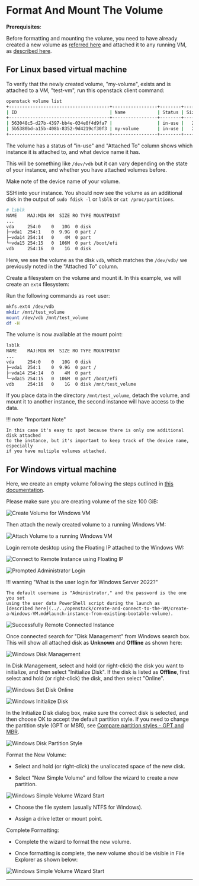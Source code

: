 # Format And Mount The Volume

**Prerequisites**:

Before formatting and mounting the volume, you need to have already created a
new volume as [referred here](create-an-empty-volume.md) and attached it to any
running VM, as [described here](attach-the-volume-to-an-instance.md).

## For Linux based virtual machine

To verify that the newly created volume, "my-volume", exists and is attached to
a VM, "test-vm", run this openstack client command:

```sh
openstack volume list
+--------------------------------------+-----------------+--------+------+----------------------------------+
| ID                                   | Name            | Status | Size | Attached to                      |
+--------------------------------------+-----------------+--------+------+----------------------------------+
| 563048c5-d27b-4397-bb4e-034e0f4d9fa7 |                 | in-use |   20 | Attached to test-vm on /dev/vda  |
| 5b5380bd-a15b-408b-8352-9d4219cf30f3 | my-volume       | in-use |   20 | Attached to test-vm on /dev/vdb  |
+--------------------------------------+-----------------+--------+------+----------------------------------+
```

The volume has a status of "in-use" and "Attached To" column shows which instance
it is attached to, and what device name it has.

This will be something like `/dev/vdb` but it can vary depending on the state
of your instance, and whether you have attached volumes before.

Make note of the device name of your volume.

SSH into your instance. You should now see the volume as an additional disk in
the output of `sudo fdisk -l` or `lsblk` or `cat /proc/partitions`.

```sh
# lsblk
NAME    MAJ:MIN RM  SIZE RO TYPE MOUNTPOINT
...
vda     254:0    0   10G  0 disk
├─vda1  254:1    0  9.9G  0 part /
├─vda14 254:14   0    4M  0 part
└─vda15 254:15   0  106M  0 part /boot/efi
vdb     254:16   0    1G  0 disk
```

Here, we see the volume as the disk `vdb`, which matches the `/dev/vdb/` we previously
noted in the "Attached To" column.

Create a filesystem on the volume and mount it. In this example, we will create
an `ext4` filesystem:

Run the following commands as `root` user:

```sh
mkfs.ext4 /dev/vdb
mkdir /mnt/test_volume
mount /dev/vdb /mnt/test_volume
df -H
```

The volume is now available at the mount point:

```sh
lsblk
NAME    MAJ:MIN RM  SIZE RO TYPE MOUNTPOINT
...
vda     254:0    0   10G  0 disk
├─vda1  254:1    0  9.9G  0 part /
├─vda14 254:14   0    4M  0 part
└─vda15 254:15   0  106M  0 part /boot/efi
vdb     254:16   0    1G  0 disk /mnt/test_volume
```

If you place data in the directory `/mnt/test_volume`, detach the volume, and
mount it to another instance, the second instance will have access to the data.

!!! note "Important Note"

    In this case it's easy to spot because there is only one additional disk attached
    to the instance, but it's important to keep track of the device name, especially
    if you have multiple volumes attached.

## For Windows virtual machine

Here, we create an empty volume following the steps outlined in [this documentation](create-an-empty-volume.md).

Please make sure you are creating volume of the size 100 GiB:

![Create Volume for Windows VM](images/create_volume_win.png)

Then attach the newly created volume to a running Windows VM:

![Attach Volume to a running Windows VM](images/attach-volume-to-an-win-instance.png)

Login remote desktop using the Floating IP attached to the Windows VM:

![Connect to Remote Instance using Floating IP](images/remote_connection_floating_ip.png)

![Prompted Administrator Login](images/prompted_administrator_login.png)

!!! warning "What is the user login for Windows Server 2022?"

    The default username is "Administrator," and the password is the one you set
    using the user data PowerShell script during the launch as
    [described here](../../openstack/create-and-connect-to-the-VM/create-a-Windows-VM.md#launch-instance-from-existing-bootable-volume).

![Successfully Remote Connected Instance](images/remote_connected_instance.png)

Once connected search for "Disk Management" from Windows search box. This will
show all attached disk as **Unknown** and **Offline** as shown here:

![Windows Disk Management](images/win_disk_management.png)

In Disk Management, select and hold (or right-click) the disk you want to
initialize, and then select "Initialize Disk". If the disk is listed as **Offline**,
first select and hold (or right-click) the disk, and then select "Online".

![Windows Set Disk Online](images/win_set_disk_online.png)

![Windows Initialize Disk](images/win_initialize_disk.png)

In the Initialize Disk dialog box, make sure the correct disk is selected, and
then choose OK to accept the default partition style. If you need to change the
partition style (GPT or MBR), see [Compare partition styles - GPT and MBR](https://learn.microsoft.com/en-us/windows-server/storage/disk-management/initialize-new-disks#compare-partition-styles---gpt-and-mbr).

![Windows Disk Partition Style](images/win_disk_partition_style.png)

Format the New Volume:

- Select and hold (or right-click) the unallocated space of the new disk.

- Select "New Simple Volume" and follow the wizard to create a new partition.

![Windows Simple Volume Wizard Start](images/win_disk_simple_volume.png)

- Choose the file system (usually NTFS for Windows).

- Assign a drive letter or mount point.

Complete Formatting:

- Complete the wizard to format the new volume.

- Once formatting is complete, the new volume should be visible in File Explorer
  as shown below:

![Windows Simple Volume Wizard Start](images/win_new_drive.png)

---
